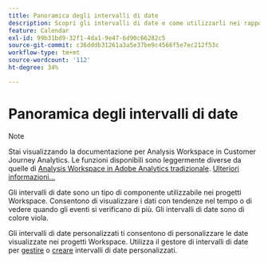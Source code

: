 ```yaml
---
title: Panoramica degli intervalli di date
description: Scopri gli intervalli di date e come utilizzarli nei rapporti.
feature: Calendar
exl-id: 99b31bd9-32f1-4da1-9e47-6d90c66282c5
source-git-commit: c36dddb31261a3a5e37be9c4566f5e7ec212f53c
workflow-type: tm+mt
source-wordcount: '112'
ht-degree: 34%

---
```


# Panoramica degli intervalli di date

>[!NOTE]
>
>Stai visualizzando la documentazione per Analysis Workspace in Customer Journey Analytics. Le funzioni disponibili sono leggermente diverse da quelle di [Analysis Workspace in Adobe Analytics tradizionale](https://experienceleague.adobe.com/docs/analytics/analyze/analysis-workspace/home.html?lang=it). [Ulteriori informazioni...](/help/getting-started/cja-aa.md)

Gli intervalli di date sono un tipo di componente utilizzabile nei progetti Workspace. Consentono di visualizzare i dati con tendenze nel tempo o di vedere quando gli eventi si verificano di più. Gli intervalli di date sono di colore viola.

Gli intervalli di date personalizzati ti consentono di personalizzare le date visualizzate nei progetti Workspace. Utilizza il gestore di intervalli di date per [gestire](manage.md) o [creare](create.md) intervalli di date personalizzati.
